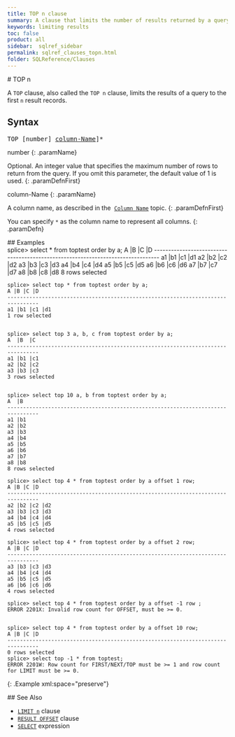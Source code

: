 ```yaml
---
title: TOP n clause
summary: A clause that limits the number of results returned by a query.
keywords: limiting results
toc: false
product: all
sidebar:  sqlref_sidebar
permalink: sqlref_clauses_topn.html
folder: SQLReference/Clauses
---
```

<section>
<div class="TopicContent" data-swiftype-index="true" markdown="1">
# TOP n

A `TOP` clause, also called the `TOP n` clause, limits the results of a
query to the first `n` result records.

## Syntax

<div class="fcnWrapperWide"><pre class="FcnSyntax">
TOP [number] <a href="sqlref_identifiers_types.html#ColumnName">column-Name</a>]*</pre>

</div>
<div class="paramList" markdown="1">
number
{: .paramName}

Optional. An integer value that specifies the maximum number of rows to
return from the query. If you omit this parameter, the default value of
1 is used.
{: .paramDefnFirst}

column-Name
{: .paramName}

A column name, as described in the &nbsp;[`Column
Name`](sqlref_identifiers_types.html#ColumnName) topic.
{: .paramDefnFirst}

You can specify `*` as the column name to represent all columns.
{: .paramDefn}

</div>
## Examples

<div class="preWrapperWide" markdown="1">
    splice> select * from toptest order by a;
    A  |B  |C  |D
    --------------------------------------------------------------------------------
    a1 |b1 |c1 |d1
    a2 |b2 |c2 |d2
    a3 |b3 |c3 |d3
    a4 |b4 |c4 |d4
    a5 |b5 |c5 |d5
    a6 |b6 |c6 |d6
    a7 |b7 |c7 |d7
    a8 |b8 |c8 |d8
    8 rows selected

    splice> select top * from toptest order by a;
    A |B |C |D
    --------------------------------------------------------------------------------
    a1 |b1 |c1 |d1
    1 row selected


    splice> select top 3 a, b, c from toptest order by a;
    A  |B  |C
    --------------------------------------------------------------------------------
    a1 |b1 |c1
    a2 |b2 |c2
    a3 |b3 |c3
    3 rows selected


    splice> select top 10 a, b from toptest order by a;
    A  |B
    --------------------------------------------------------------------------------
    a1 |b1
    a2 |b2
    a3 |b3
    a4 |b4
    a5 |b5
    a6 |b6
    a7 |b7
    a8 |b8
    8 rows selected

    splice> select top 4 * from toptest order by a offset 1 row;
    A |B |C |D
    --------------------------------------------------------------------------------
    a2 |b2 |c2 |d2
    a3 |b3 |c3 |d3
    a4 |b4 |c4 |d4
    a5 |b5 |c5 |d5
    4 rows selected

    splice> select top 4 * from toptest order by a offset 2 row;
    A |B |C |D
    --------------------------------------------------------------------------------
    a3 |b3 |c3 |d3
    a4 |b4 |c4 |d4
    a5 |b5 |c5 |d5
    a6 |b6 |c6 |d6
    4 rows selected

    splice> select top 4 * from toptest order by a offset -1 row ;
    ERROR 2201X: Invalid row count for OFFSET, must be >= 0.


    splice> select top 4 * from toptest order by a offset 10 row;
    A |B |C |D
    --------------------------------------------------------------------------------
    0 rows selected
    splice> select top -1 * from toptest;
    ERROR 2201W: Row count for FIRST/NEXT/TOP must be >= 1 and row count for LIMIT must be >= 0.
{: .Example xml:space="preserve"}

</div>
## See Also

* [`LIMIT n`](sqlref_clauses_limitn.html) clause
* [`RESULT OFFSET`](sqlref_clauses_resultoffset.html) clause
* [`SELECT`](sqlref_expressions_select.html) expression

</div>
</section>
